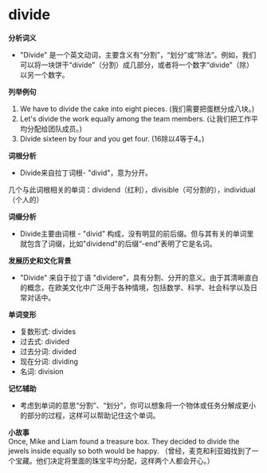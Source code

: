 # divide

**分析词义**

  

*   "Divide" 是一个英文动词，主要含义有“分割”，“划分”或“除法”。例如，我们可以将一块饼干“divide”（分割）成几部分，或者将一个数字“divide”（除）以另一个数字。

  

**列举例句**

  

1.  We have to divide the cake into eight pieces. (我们需要把蛋糕分成八块。)
2.  Let's divide the work equally among the team members. (让我们把工作平均分配给团队成员。)
3.  Divide sixteen by four and you get four. (16除以4等于4。)

  

**词根分析**

  

*   Divide来自拉丁词根- "divid"，意为分开。

  

几个与此词根相关的单词：dividend（红利），divisible（可分割的），individual（个人的）

  

**词缀分析**

  

*   Divide主要由词根 - "divid" 构成，没有明显的前后缀。但与其有关的单词里就包含了词缀，比如"dividend"的后缀“-end”表明了它是名词。

  

**发展历史和文化背景**

  

*   "Divide" 来自于拉丁语 "dividere"，具有分割、分开的意义。由于其清晰直白的概念，在欧美文化中广泛用于各种情境，包括数学、科学、社会科学以及日常对话中。

  

**单词变形**

  

*   复数形式: divides
*   过去式: divided
*   过去分词: divided
*   现在分词: dividing
*   名词: division

  

**记忆辅助**

  

*   考虑到单词的意思“分割”、“划分”，你可以想象将一个物体或任务分解成更小的部分的过程，这样可以帮助记住这个单词。

  

**小故事**  
Once, Mike and Liam found a treasure box. They decided to divide the jewels inside equally so both would be happy. （曾经，麦克和利亚姆找到了一个宝藏。他们决定将里面的珠宝平均分配，这样两个人都会开心。）
